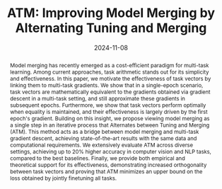 ---
# Documentation: https://wowchemy.com/docs/managing-content/

title: 'ATM: Improving Model Merging by Alternating Tuning and Merging'
subtitle: ''
summary: ''
authors:
- Luca Zhou
- Daniele Solombrino
- admin
- Maria Sofia Bucarelli
- Fabrizio Silvestri
- Emanuele Rodolà
tags: []
categories: []
date: '2024-11-08'
lastmod: 2024-11-08T:26:44
featured: false
draft: false
publication_short: "ArXiv"

# Featured image
# To use, add an image named `featured.jpg/png` to your page's folder.
# Focal points: Smart, Center, TopLeft, Top, TopRight, Left, Right, BottomLeft, Bottom, BottomRight.
image:
  caption: ''
  focal_point: 'Center'
  preview_only: false

# Projects (optional).
#   Associate this post with one or more of your projects.
#   Simply enter your project's folder or file name without extension.
#   E.g. `projects = ["internal-project"]` references `content/project/deep-learning/index.md`.
#   Otherwise, set `projects = []`.
projects: []
publishDate: '2023-10-02T:26:44'
publication_types:
- '3'
abstract: "Model merging has recently emerged as a cost-efficient paradigm for multi-task learning. Among current approaches, task arithmetic stands out for its simplicity and effectiveness. In this paper, we motivate the effectiveness of task vectors by linking them to multi-task gradients. We show that in a single-epoch scenario, task vectors are mathematically equivalent to the gradients obtained via gradient descent in a multi-task setting, and still approximate these gradients in subsequent epochs. Furthermore, we show that task vectors perform optimally when equality is maintained, and their effectiveness is largely driven by the first epoch's gradient. Building on this insight, we propose viewing model merging as a single step in an iterative process that Alternates between Tuning and Merging (ATM). This method acts as a bridge between model merging and multi-task gradient descent, achieving state-of-the-art results with the same data and computational requirements. We extensively evaluate ATM across diverse settings, achieving up to 20% higher accuracy in computer vision and NLP tasks, compared to the best baselines. Finally, we provide both empirical and theoretical support for its effectiveness, demonstrating increased orthogonality between task vectors and proving that ATM minimizes an upper bound on the loss obtained by jointly finetuning all tasks."
publication: '*arXiv preprint*'
links:
- name: 'arXiv'
  url : https://arxiv.org/abs/2411.03055
- icon: github
  icon_pack: fab
  name: 'GitHub'
  url: https://github.com/LuckerZOfficiaL/Alternating-Tuning-and-Merging
---